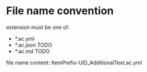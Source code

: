 # File name convention

extension must be one of:

- \*.ac.yml
- \*.ac.json TODO
- \*.ac.md TODO

file name content: ItemPrefix-UID_AdditionalText.ac.yml
